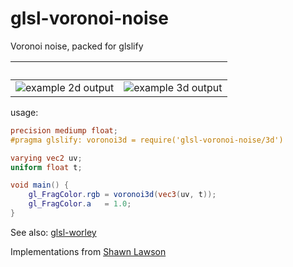 # glsl-voronoi-noise

Voronoi noise, packed for glslify

 &nbsp; | &nbsp; 
:-------------------------:|:-------------------------:
![example 2d output](https://i.imgur.com/0i4AeaX.png)  |  ![example 3d output](https://i.imgur.com/sTFMgzv.png)

usage: 
```glsl
precision mediump float;
#pragma glslify: voronoi3d = require('glsl-voronoi-noise/3d')

varying vec2 uv;
uniform float t;

void main() {
    gl_FragColor.rgb = voronoi3d(vec3(uv, t));  
    gl_FragColor.a   = 1.0;
}
```
See also: [glsl-worley](https://github.com/Erkaman/glsl-worley)

Implementations from [Shawn Lawson](https://github.com/shawnlawson/The_Force/blob/b28befa00fc8c2c128945ee36c55df4e1bb8416d/shaders/header.frag#L186-L226)

